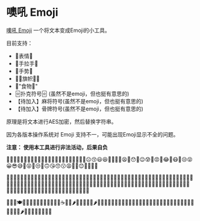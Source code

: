# 噢吼 Emoji

[噢吼 Emoji](https://emoji.ohou.ga/) 一个将文本变成Emoji的小工具。

目前支持：

- 🥳表情🥳
- 👬手拉手👬
- 🤝手势🤝
- 🏳️‍🌈旗帜🏳️‍🌈
- 🍋"食物🍋"
- 🃟扑克符号🃟 (虽然不是emoji，但也挺有意思的)
- 【待加入】麻将符号(虽然不是emoji，但也挺有意思的)
- 【待加入】骨牌符号(虽然不是emoji，但也挺有意思的)

原理是将文本进行AES加密，然后替换字符串。

因为各版本操作系统对 Emoji 支持不一，可能出现Emoji显示不全的问题。

**注意： 使用本工具进行非法活动，后果自负**

🥳😂😆👹😈👹😃😒😪👹🥰😅😌🤧😟😵😩🧐😋🙁😳😖🧐☹️😚😃😆🙁🤫🤢💀😫🤤😯🤪😉😰🥵😡🤪😂👹😷🤢😒😝😀😎😅🤒😝🥰😒👿🙃😘😙😗😩🤗🤢😊🤢🤣🤪🥳

🏳️‍🌈🇧🇭🇦🇸🇻🇺🇹🇻🇺🇳🇦🇶🇬🇷🇧🇱🇺🇳🇻🇬🇦🇩🇧🇬🇵🇲🇬🇭🇸🇾🇽🇰🇪🇪🇨🇼🇭🇹🇲🇾🇮🇪🇬🇫🇮🇷🇨🇮🇦🇴🇦🇬🇮🇷🇳🇬🇹🇱🇺🇳🇮🇷🇰🇷🇵🇱🇫🇯🇧🇶🇲🇦🇲🇶🇲🇻🇫🇯🇧🇧🇺🇳🏴󠁧󠁢󠁷󠁬󠁳󠁿🇹🇭🇬🇩🇰🇲🇦🇸🇩🇴🇦🇱🇹🇨🇭🇷🇰🇾🇬🇷🇺🇳🇮🇨🇧🇬🇨🇽🇨🇮🇰🇿🇳🇨🇨🇭🇧🇷🇹🇬🇧🇧🇬🇫🏳️‍🌈

🍋🍒🍎🍽🧉🥣🍌🥓🍪🧂🥝🍇🍅🥤🧇☕️🥘🍞🌶🍟🍛🦴🥐🍖🌶🍌🍏🦴🍡🥤🍾🦴🥛🎂🥖🥦🍙🍛🍣🥯🥭🥢🥂🧃🧇🧅🍏🍞🍎🍷🥔🥑🧈🍾🥝🥦🍠🌶🌯🍙🧃🍈🍶🍓🥐🍋